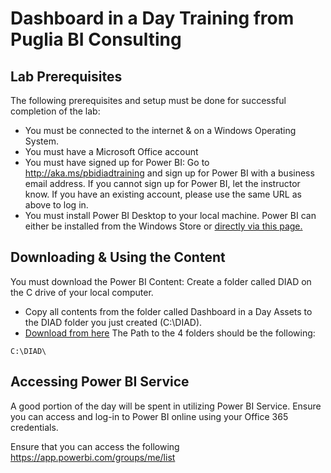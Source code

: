 # Dashboard in a Day Training from Puglia BI Consulting

## Lab Prerequisites

The following prerequisites and setup must be done for successful completion of the lab:

- You must be connected to the internet & on a Windows Operating System.
- You must have a Microsoft Office account
- You must have signed up for Power BI: Go to <http://aka.ms/pbidiadtraining> and sign up for Power BI with a business email address. If you cannot sign up for Power BI, let the instructor know. If you have an existing account, please use the same URL as above to log in.
- You must install Power BI Desktop to your local machine. Power BI can either be installed from the Windows Store or [directly via this page.](https://www.microsoft.com/en-us/download/details.aspx?id=58494)

## Downloading & Using the Content

You must download the Power BI Content: Create a folder called DIAD on the C drive of your local computer.

- Copy all contents from the folder called Dashboard in a Day Assets to the DIAD folder you just created (C:\DIAD).
- [Download from here](DIAD.zip)
The Path to the 4 folders should be the following:

```
C:\DIAD\
```

## Accessing Power BI Service

A good portion of the day will be spent in utilizing Power BI Service. Ensure you can access and log-in to Power BI online using your Office 365 credentials. 

Ensure that you can access the following <https://app.powerbi.com/groups/me/list>

